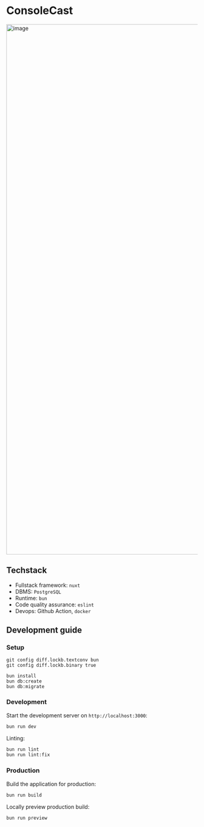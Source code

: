 # ConsoleCast

<img width="1392" alt="image" src="https://github.com/user-attachments/assets/fc62361e-98af-425b-ae12-8aee50f18db5">

## Techstack

* Fullstack framework: `nuxt`
* DBMS: `PostgreSQL`
* Runtime: `bun`
* Code quality assurance: `eslint`
* Devops: Github Action, `docker`

## Development guide

### Setup

```
git config diff.lockb.textconv bun
git config diff.lockb.binary true

bun install
bun db:create
bun db:migrate
```

### Development

Start the development server on `http://localhost:3000`:

```bash
bun run dev
```

Linting:

```bash
bun run lint
bun run lint:fix
```

### Production

Build the application for production:

```bash
bun run build
```

Locally preview production build:

```bash
bun run preview
```

